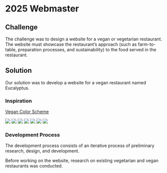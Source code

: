 # 2025 Webmaster

## Challenge
The challenge was to design a website for a vegan or vegetarian restaurant.  The website must showcase the restaurant’s approach (such as farm-to-table, preparation processes, and sustainability) to the food served in the restaurant.

## Solution
Our solution was to develop a website for a vegan restaurant named Eucalyptus.

### Inspiration
[Vegan Color Scheme](https://www.google.com/search?q=vegan+colors&sca_esv=12dd82caf9fb79d9&ei=eedTZ_ysM-WFwbkPnPfpmQI&ved=0ahUKEwi8zau2gJWKAxXlQjABHZx7OiMQ4dUDCA8&uact=5&oq=vegan+colors&gs_lp=Egxnd3Mtd2l6LXNlcnAiDHZlZ2FuIGNvbG9yczIKEAAYsAMY1gQYRzIKEAAYsAMY1gQYRzIKEAAYsAMY1gQYRzIKEAAYsAMY1gQYRzIKEAAYsAMY1gQYRzIKEAAYsAMY1gQYRzIKEAAYsAMY1gQYRzIKEAAYsAMY1gQYR0izAlAAWABwAXgBkAEAmAEAoAEAqgEAuAEDyAEAmAIBoAIImAMAiAYBkAYIkgcBMaAHAA&sclient=gws-wiz-serp)

![](https://cdn.dribbble.com/userupload/3582395/file/original-7dc1f68ad1c864d43016f47d9baafb8b.jpg?resize=2048x1536&vertical=center)
![](https://cdn.dribbble.com/users/5682439/screenshots/16496357/media/687b2e5b8f6056fdca96d9b9bae06ee1.jpg?resize=1600x1200&vertical=center)
![](https://cdn.dribbble.com/userupload/12853367/file/original-f8de4189f0e0db09c4edf24fce0d8def.png?resize=1200x853&vertical=center)
![](https://cdn.dribbble.com/userupload/9310573/file/original-bfeab91ea755dbbb0d4ff5a057b33c3a.png?resize=2048x1536&vertical=center)
![](https://cdn.dribbble.com/userupload/13232999/file/original-ff85a6cd4796cf839e59ac906f845559.png?resize=2048x1536&vertical=center)
![](https://cdn.dribbble.com/userupload/9304923/file/original-8bca2d8d7b1aa0e50f09edbd84597e30.png?resize=1504x1128&vertical=center)
![](https://cdn.dribbble.com/userupload/15293512/file/original-fde91e2ea3c0af49f558066ae4f512c9.png?resize=2048x1536&vertical=center)

### Development Process
The development process consists of an iterative process of preliminary research, design, and development.

Before working on the website, research on existing vegetarian and vegan restaurants was conducted.
